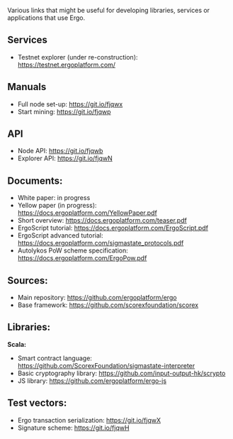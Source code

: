 Various links that might be useful for developing libraries, services or applications that use Ergo.

## Services
- Testnet explorer (under re-construction): https://testnet.ergoplatform.com/

## Manuals
- Full node set-up: https://git.io/fjqwx
- Start mining: https://git.io/fjqwp

## API
- Node API: https://git.io/fjqwb
- Explorer API: https://git.io/fjqwN

## Documents:
- White paper: in progress
- Yellow paper (in progress): https://docs.ergoplatform.com/YellowPaper.pdf
- Short overview: https://docs.ergoplatform.com/teaser.pdf
- ErgoScript tutorial: https://docs.ergoplatform.com/ErgoScript.pdf
- ErgoScript advanced tutorial: https://docs.ergoplatform.com/sigmastate_protocols.pdf
- Autolykos PoW scheme specification: https://docs.ergoplatform.com/ErgoPow.pdf

## Sources:
- Main repository: https://github.com/ergoplatform/ergo
- Base framework: https://github.com/scorexfoundation/scorex

## Libraries:

**Scala:**
- Smart contract language: https://github.com/ScorexFoundation/sigmastate-interpreter
- Basic cryptography library: https://github.com/input-output-hk/scrypto
- JS library: https://github.com/ergoplatform/ergo-js

## Test vectors:
- Ergo transaction serialization: https://git.io/fjqwX
- Signature scheme: https://git.io/fjqwH
